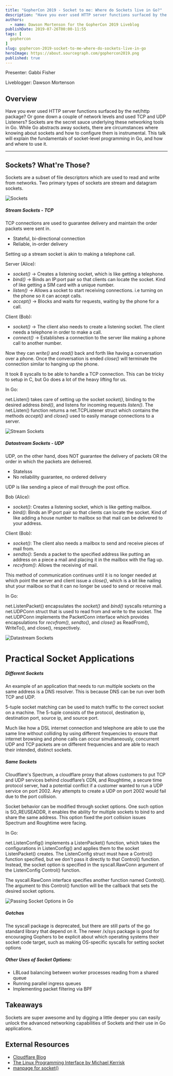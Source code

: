 ```yaml
---
title: "GopherCon 2019 - Socket to me: Where do Sockets live in Go?"
description: "Have you ever used HTTP server functions surfaced by the net/http package? Or gone down a couple of network levels and used TCP and UDP Listeners? Sockets are the secret sauce underlying these networking tools in Go. While Go abstracts away sockets, there are circumstances where knowing about sockets and how to configure them is instrumental. This talk will explain the fundamentals of socket-level programming in Go, and how and where to use it."
authors:
  - name: Dawson Mortenson for the GopherCon 2019 Liveblog
publishDate: 2019-07-26T00:00-11:55
tags: [
  gophercon
]
slug: gophercon-2019-socket-to-me-where-do-sockets-live-in-go
heroImage: https://about.sourcegraph.com/gophercon2019.png
published: true
---
```


Presenter: Gabbi Fisher

Liveblogger: Dawson Mortenson

## Overview

Have you ever used HTTP server functions surfaced by the net/http package? Or gone down a couple of network levels and used TCP and UDP Listeners? Sockets are the secret sauce underlying these networking tools in Go. While Go abstracts away sockets, there are circumstances where knowing about sockets and how to configure them is instrumental. This talk will explain the fundamentals of socket-level programming in Go, and how and where to use it.

---

## Sockets? What're Those?

Sockets are a subset of file descriptors which are used to read and write from networks. Two primary types of sockets are stream and datagram sockets.

![Sockets](/gophercon-2019/gophercon-2019-sockets-what-are-those.png "Sockets? What're Those?")

##### Stream Sockets - TCP
TCP connections are used to guarantee delivery and maintain the order packets were sent in.
* Stateful, bi-directional connection
* Reliable, in-order delivery

Setting up a stream socket is akin to making a telephone call.

Server (Alice):
* _socket()_ -> Creates a listening socket, which is like getting a telephone.
* _bind()_ -> Binds an IP:port pair so that clients can locate the socket. Kind of like getting a SIM card with a unique number.
* _listen()_ -> Allows a socket to start receiving connections. i.e turning on the phone so it can accept calls.
* _accept()_ -> Blocks and waits for requests, waiting by the phone for a call.

Client (Bob):
* _socket()_ -> The client also needs to create a listening socket. The client needs a telephone in order to make a call.
* _connect()_ -> Establishes a connection to the server like making a phone call to another number.

Now they can _write()_ and _read()_ back and forth like having a conversation over a phone.
Once the conversation is ended _close()_ will terminate the connection similar to hanging up the phone.

It took 8 syscalls to be able to handle a TCP connection. This can be tricky to setup in C, but Go does a lot of the heavy lifting for us.

In Go:

net.Listen() takes care of setting up the socket _socket()_, binding to the desired address _bind()_, and listens for incoming requests _listen()_. The net.Listen() function returns a net.TCPListener struct which contains the methods _accept()_ and _close()_ used to easily manage connections to a server.

![Stream Sockets](/gophercon-2019/gophercon-2019-stream-socket-diagram.png "Stream Sockets is like making a phone call")

##### Datastream Sockets - UDP
UDP, on the other hand, does NOT guarantee the delivery of packets OR the order in which the packets are delivered.
* Statelsss
* No reliability guarantee, no ordered delivery

UDP is like sending a piece of mail through the post office.

Bob (Alice):
* _socket()_: Creates a listening socket, which is like getting mailbox.
* _bind()_: Binds an IP:port pair so that clients can locate the socket. Kind of like adding a house number to mailbox so that mail can be delivered to your address.

Client (Bob):
* _socket()_: The client also needs a mailbox to send and receive pieces of mail from.
* _sendto()_: Sends a packet to the specified address like putting an address on a piece a mail and placing it in the mailbox with the flag up.
* _recvfrom()_: Allows the receiving of mail.

This method of communication continues until it is no longer needed at which point the server and client issue a _close()_, which is a bit like nailing shut your mailbox so that it can no longer be used to send or receive mail.

In Go:

net.ListenPacket() encapsulates the _socket()_ and _bind()_ syscalls returning a net.UDPConn struct that is used to read from and write to the socket. The net.UDPConn implements the PacketConn interface which provides encapsulations for _recvfrom()_, _sendto()_, and _close()_ as ReadFrom(), WriteTo(), and close(), respectively.

![Datastream Sockets](/gophercon-2019/gophercon-2019-datastream-diagram.png "Datastream communication is like communicating through postal mail")

# Practical Socket Applications
##### Different Sockets
An example of an application that needs to run multiple sockets on the same address is a DNS resolver. This is because DNS can be run over both TCP and UDP.

5-tuple socket matching can be used to match traffic to the correct socket on a machine. The 5-tuple consists of the protocol, destination ip, destination port, source ip, and source port.

Much like how a DSL internet connection and telephone are able to use the same line without colliding by using different frequencies to ensure that internet browsing and phone calls can occur simultaneously, concurrent UDP and TCP packets are on different frequencies and are able to reach their intended, distinct sockets.

##### Same Sockets
Cloudflare's Spectrum, a cloudflare proxy that allows customers to put TCP and UDP services behind cloudflare’s CDN, and Roughtime, a secure time protocol server, had a potential conflict if a customer wanted to run a UDP service on port 2002. Any attempts to create a UDP on port 2002 would fail due to the port collision.

Socket behavior can be modified through socket options. One such option is SO_REUSEADDR, it enables the ability for multiple sockets to bind to and share the same address. This option fixed the port collision issues Spectrum and Roughtime were facing.

In Go:

net.ListenConfig() implements a ListenPacket() function, which takes the configurations in ListenConfig() and applies them to the socket ListenPacket() creates. The ListenConfig struct must have a Control() function specified, but we don't pass it directly to that Control() function. Instead, the socket option is specified in the syscall.RawConn argument of the ListenConfig Control() function.

The syscall.RawConn interface specifies another function named Control(). The argument to this Control() function will be the callback that sets the desired socket options.

![Passing Socket Options in Go](/gophercon-2019/gophercon-2019-passing-socket-options-in-go.png)

##### Gotchas
The syscall package is deprecated, but there are still parts of the go standard library that depend on it. The newer /x/sys package is good for encouraging Gophers to be explicit about which operating systems their socket code target, such as making OS-specific syscalls for setting socket options

##### Other Uses of Socket Options:
* LBLoad balancing between worker processes reading from a shared queue
* Running parallel ingress queues
* Implementing packet filtering via BPF

## Takeaways
Sockets are super awesome and by digging a little deeper you can easily unlock the advanced networking capabilities of Sockets and their use in Go applications.

## External Resources
* [Cloudflare Blog](https://blog.cloudflare.com/)
* [The Linux Programming Interface by Michael Kerrisk](https://en.wikipedia.org/wiki/The_Linux_Programming_Interface)
* [manpage for socket()](http://man7.org/linux/man-pages/man7/socket.7.html)
